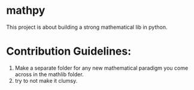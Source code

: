 # mathpy
This project is about building a strong mathematical lib in python.




# Contribution Guidelines:
1. Make a separate folder for any new mathematical paradigm you come across in the mathlib folder.
2. try to not make it clumsy.
